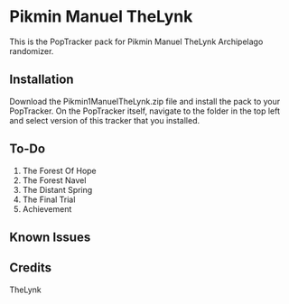 # Pikmin Manuel TheLynk

This is the PopTracker pack for Pikmin Manuel TheLynk Archipelago randomizer.

## Installation

Download the Pikmin1ManuelTheLynk.zip file and install the pack to your PopTracker. On the PopTracker itself, navigate to the folder in the top left and select version of this tracker that you installed.

## To-Do

1. The Forest Of Hope
2. The Forest Navel
3. The Distant Spring
4. The Final Trial
5. Achievement

## Known Issues

## Credits
TheLynk
